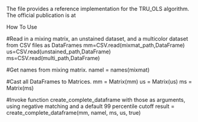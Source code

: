 The file provides a reference implementation for the TRU_OLS algorithm. The official publication is at <insert link when published.>
 
How To Use
 
#Read in a mixing matrix, an unstained dataset, and a multicolor dataset from CSV files as DataFrames
mm=CSV.read(mixmat_path,DataFrame)
us=CSV.read(unstained_path,DataFrame)
ms=CSV.read(multi_path,DataFrame)

#Get names from mixing matrix.
namel = names(mixmat)

#Cast all DataFrames to Matrices.
mm = Matrix(mm)
us = Matrix(us)
ms = Matrix(ms)

#Invoke function create_complete_dataframe with those as arguments, using negative matching and a default 99 percentile cutoff
result = create_complete_dataframe(mm, namel, ms, us, true) 
